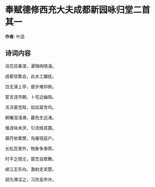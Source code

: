 # 奉赋德修西充大夫成都新园咏归堂二首  其一

**作者**: 叶适

## 诗词内容

浣花炫春澨，濯锦绚晴浦。

成都信繁会，此水工媚妩。

岂无濠上亭，蹙步难仰俯。

誓言违市朝，卜宅近幽阻。

沃沃葵苋畦，焰焰棠杏坞。

朝曦湿浅濑，暮色生远渚。

循涯咏未厌，引流络其圃。

蘋荇依篱樊，凫雁宿庭户。

长松百里外，物象争渺莽。

时平乏隠沦，蓑笠自歌舞。

岷江志东向，激射走吴楚。

胡为滞淫之，习坎圣所许。

